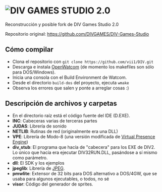# ![DIV GAMES STUDIO 2.0](https://github.com/vii1/DIV/blob/master/docs/img/divtitle.png)
Reconstrucción y posible fork de DIV Games Studio 2.0

Repositorio original: https://github.com/DIVGAMES/DIV-Games-Studio

## Cómo compilar
* Clona el repositorio con `git clone https://github.com/vii1/DIV.git`
* Descarga e instala [OpenWatcom](http://www.openwatcom.org/) (de momento los makefiles son sólo para DOS/Windows).
* Inicia una consola con el Build Environment de Watcom.
* Desde el directorio `build-dos` del proyecto, ejecuta `wmake`
* Observa los errores que salen y ponte a arreglar cosas :)

## Descripción de archivos y carpetas
* En el directorio raíz está el código fuente del IDE (D.EXE).
* **INC**: Cabeceras varias de terceras partes
* **JUDAS**: Librería de sonido
* **NETLIB**: Rutinas de red (originalmente era una DLL)
* **VPE**: Librería de Modo-8 (una versión modificada de [Virtual Presence Engine](http://www.ii.uib.no/~alexey/vpe/index.html))
* **div_stub**: El programa que hacía de "cabecera" para los EXE de DIV2. Lo único que hacía era ejecutar DIV32RUN.DLL, pasándose a sí mismo como parámetro.
* **dll**: El SDK y los ejemplos
* **jpeglib**: Librería de [JPEG](http://ijg.org/).
* **pmwlite**: Extensor de 32 bits para DOS alternativo a DOS/4GW, que se usaba para algunos ejecutables, o todos, no sé
* **visor**: Código del generador de sprites.
